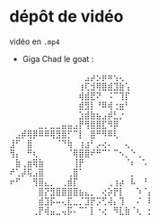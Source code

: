 # dépôt de vidéo

vidéo en `.mp4`

- Giga Chad le goat :

⠀⠀⠀⠀⠀⠀⠀⠀⠀⠀⠀⠀⠀⣠⡴⡢⡶⠶⢢⢄⠀⠀⠀⠀⠀
⠀⠀⠀⠀⠀⠀⠀⠀⠀⠀⠀⠀⢰⢏⣺⢿⣿⣾⣹⣷⢡⠀⠀⠀⠀
⠀⠀⠀⠀⠀⠀⠀⠀⠀⠀⠀⠀⢾⣾⣟⠝⠀⠨⠉⢹⡏⠀⠀⠀⠀
⠀⠀⠀⠀⠀⠀⠀⠀⠀⠀⠀⠀⣾⣻⡇⠘⠿⢾⢐⣶⠃⠀⠀⠀⠀
⠀⠀⠀⠀⠀⠀⠀⠀⠀⠀⠀⠀⣱⣾⣷⣦⣠⡾⣃⡐⠀⠀⠀⠀⠀
⠀⠀⠀⠀⠀⣀⡀⣀⣀⣤⣤⣠⡟⢻⣿⣿⣏⠻⡿⠀⠀⠀⠀⠀⠀
⠀⣠⡾⢿⡿⠿⠿⢿⣻⣿⡋⠉⡇⠀⣿⠛⠻⠿⢇⠀⠀⠀⠀⠀⠀
⣸⠋⠀⣿⠀⠀⠀⠀⠈⠙⢷⠀⢰⣰⠃⡠⢔⠄⠀⠀⢄⠀⠀⠀⠀
⢻⡄⠀⠛⢆⠀⠀⠀⠀⠀⠈⢿⣿⣿⠞⠛⠉⠁⠉⠢⡀⠑⢀⠀⠀
⠀⣷⢀⣶⢿⣷⠀⠀⠀⠀⠀⢸⡟⠀⠀⠀⠀⠀⠀⠀⠈⠆⠀⠡⠀
⠞⢁⡼⢯⣠⣿⠀⠀⠀⠀⢀⣿⠁⠀⠀⠀⠀⠀⠀⠀⠀⡀⠀⠀⠀
⠖⠋⠀⠀⢻⣿⣄⡀⠀⢀⣾⡏⠀⠀⠀⠀⠀⢀⢰⡴⠀⠧⠀⠘⠀
⠀⠀⠀⠀⠀⣿⡝⣻⣿⣿⣿⣿⣦⣄⡀⠀⢔⡵⡟⡇⠀⠀⠱⠈⡄
⠀⠀⠀⠀⠀⣾⣹⡯⠤⢄⣏⣀⡈⣹⡟⡩⢋⢼⡄⢹⠀⠀⠌⠀⠇
⠀⠀⠀⠀⢀⡟⢾⣤⣀⢤⡯⠄⠉⠁⡇⠐⢔⠀⠻⣇⣷⠈⢆⠀⡂
